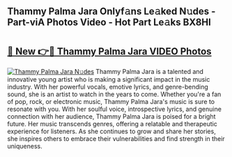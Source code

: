 ## Thammy Palma Jara Onlyf𝚊ns Le𝚊ked N𝚞des - Part-viA Photos Video - Hot Part Le𝚊ks BX8Hl

# <h2><a href="http://ac39202.deff.icu/?id=Thammy+Palma+Jara">🔗 New 👉🔴 Thammy Palma Jara VIDEO Photos</a></h2>

[![Thammy Palma Jara N𝚞des](https://i.imgur.com/rIISA9y.gif)](http://ac39202.deff.icu/?id=Thammy+Palma+Jara)
Thammy Palma Jara is a talented and innovative young artist who is making a significant impact in the music industry. With her powerful vocals, emotive lyrics, and genre-bending sound, she is an artist to watch in the years to come. Whether you're a fan of pop, rock, or electronic music, Thammy Palma Jara's music is sure to resonate with you. With her soulful voice, introspective lyrics, and genuine connection with her audience, Thammy Palma Jara is poised for a bright future. Her music transcends genres, offering a relatable and therapeutic experience for listeners. As she continues to grow and share her stories, she inspires others to embrace their vulnerabilities and find strength in their uniqueness.
